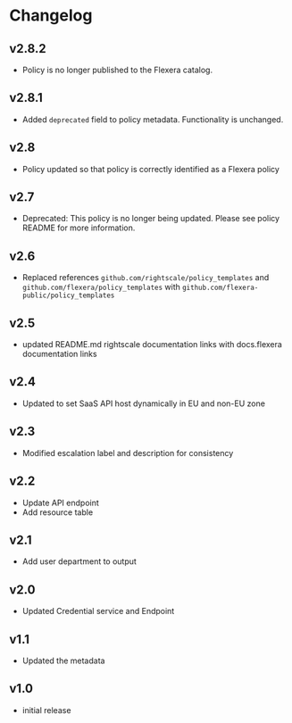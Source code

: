 # Changelog

## v2.8.2

- Policy is no longer published to the Flexera catalog.

## v2.8.1

- Added `deprecated` field to policy metadata. Functionality is unchanged.

## v2.8

- Policy updated so that policy is correctly identified as a Flexera policy

## v2.7

- Deprecated: This policy is no longer being updated. Please see policy README for more information.

## v2.6

- Replaced references `github.com/rightscale/policy_templates` and `github.com/flexera/policy_templates` with `github.com/flexera-public/policy_templates`

## v2.5

- updated README.md rightscale documentation links with docs.flexera documentation links

## v2.4

- Updated to set SaaS API host dynamically in EU and non-EU zone

## v2.3

- Modified escalation label and description for consistency

## v2.2

- Update API endpoint
- Add resource table

## v2.1

- Add user department to output

## v2.0

- Updated Credential service and Endpoint

## v1.1

- Updated the metadata

## v1.0

- initial release
